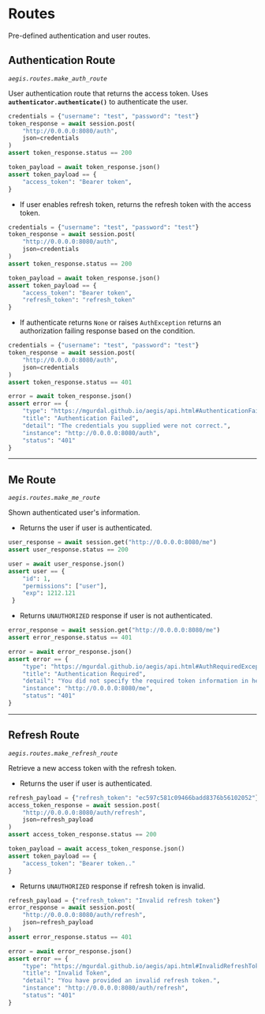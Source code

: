 Routes
==========
Pre-defined authentication and user routes.

Authentication Route
---------
*``aegis.routes.make_auth_route``*

User authentication route that returns the access token. Uses **`authenticator.authenticate()`**
to authenticate the user. 

```python
credentials = {"username": "test", "password": "test"}
token_response = await session.post(
    "http://0.0.0.0:8080/auth",
    json=credentials
)
assert token_response.status == 200

token_payload = await token_response.json()
assert token_payload == {
    "access_token": "Bearer token",
}
```

- If user enables refresh token, returns the refresh token with the access token.  

```python
credentials = {"username": "test", "password": "test"}
token_response = await session.post(
    "http://0.0.0.0:8080/auth",
    json=credentials
)
assert token_response.status == 200

token_payload = await token_response.json()
assert token_payload == {
    "access_token": "Bearer token",
    "refresh_token": "refresh_token"
}
```

- If authenticate returns `None` or raises `AuthException` returns an authorization failing response based on the condition.

```python
credentials = {"username": "test", "password": "test"}
token_response = await session.post(
    "http://0.0.0.0:8080/auth",
    json=credentials
)
assert token_response.status == 401

error = await token_response.json()
assert error == {
    "type": "https://mgurdal.github.io/aegis/api.html#AuthenticationFailedException",
    "title": "Authentication Failed",
    "detail": "The credentials you supplied were not correct.",
    "instance": "http://0.0.0.0:8080/auth",
    "status": "401"
}
```

---------
Me Route
---------
*``aegis.routes.make_me_route``*

Shown authenticated user's information.

- Returns the user if user is authenticated.

```python
user_response = await session.get("http://0.0.0.0:8080/me")
assert user_response.status == 200

user = await user_response.json()
assert user == {
    "id": 1,
    "permissions": ["user"],
    "exp": 1212.121
 }
```

- Returns `UNAUTHORIZED` response if user is not authenticated.

```python
error_response = await session.get("http://0.0.0.0:8080/me")
assert error_response.status == 401

error = await error_response.json() 
assert error == {
    "type": "https://mgurdal.github.io/aegis/api.html#AuthRequiredException",
    "title": "Authentication Required",
    "detail": "You did not specify the required token information in headers or you provided it incorrectly.",
    "instance": "http://0.0.0.0:8080/me",
    "status": "401"
}
```


---------
Refresh Route
---------
*``aegis.routes.make_refresh_route``*

Retrieve a new access token with the refresh token.

- Returns the user if user is authenticated.

```python
refresh_payload = {"refresh_token": "ec597c581c09466badd8376b56102052"}
access_token_response = await session.post(
    "http://0.0.0.0:8080/auth/refresh",
    json=refresh_payload
)
assert access_token_response.status == 200

token_payload = await access_token_response.json()
assert token_payload == {
    "access_token": "Bearer token.."
}
```

- Returns `UNAUTHORIZED` response if refresh token is invalid.

```python
refresh_payload = {"refresh_token": "Invalid refresh token"}
error_response = await session.post(
    "http://0.0.0.0:8080/auth/refresh",
    json=refresh_payload
)
assert error_response.status == 401

error = await error_response.json()
assert error == {
    "type": "https://mgurdal.github.io/aegis/api.html#InvalidRefreshTokenException",
    "title": "Invalid Token",
    "detail": "You have provided an invalid refresh token.",
    "instance": "http://0.0.0.0:8080/auth/refresh",
    "status": "401"
}
```
